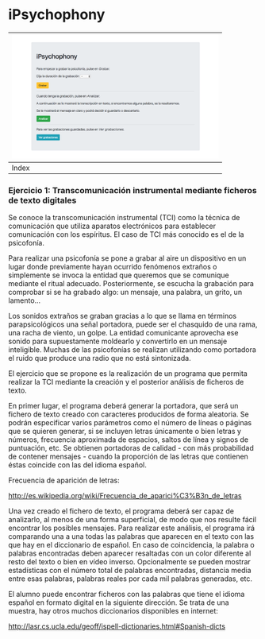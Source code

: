 # iPsychophony
|<img src="img/iPsychophony.png" alt="alt text" width="417" height="250">|
|-----|
|Index|

### Ejercicio 1: Transcomunicación instrumental mediante ficheros de texto digitales
Se conoce la transcomunicación instrumental (TCI) como la técnica de comunicación que utiliza aparatos electrónicos para establecer comunicación con los espíritus. El caso de TCI más conocido es el de la psicofonía.

Para realizar una psicofonía se pone a grabar al aire un dispositivo en un lugar donde previamente hayan ocurrido fenómenos extraños o simplemente se invoca la entidad que queremos que se comunique mediante el ritual adecuado. Posteriormente, se escucha la grabación para comprobar si se ha grabado algo: un mensaje, una palabra, un grito, un lamento...

Los sonidos extraños se graban gracias a lo que se llama en términos parapsicológicos una señal portadora, puede ser el chasquido de una rama, una racha de viento, un golpe. La entidad comunicante aprovecha ese sonido para supuestamente moldearlo y convertirlo en un mensaje inteligible. Muchas de las psicofonías se realizan utilizando como portadora el ruido que produce una radio que no está sintonizada.

El ejercicio que se propone es la realización de un programa que permita realizar la TCI mediante la creación y el posterior análisis de ficheros de texto.

En primer lugar, el programa deberá generar la portadora, que será un fichero de texto creado con caracteres producidos de forma aleatoria. Se podrán especificar varios parámetros como el número de líneas o páginas que se quieren generar, si se incluyen letras únicamente o bien letras y números, frecuencia aproximada de espacios, saltos de línea y signos de puntuación, etc. Se obtienen portadoras de calidad - con más probabilidad de contener mensajes - cuando la proporción de las letras que contienen éstas coincide con las del idioma español.

Frecuencia de aparición de letras:

http://es.wikipedia.org/wiki/Frecuencia_de_aparici%C3%B3n_de_letras

Una vez creado el fichero de texto, el programa deberá ser capaz de analizarlo, al menos de una forma superficial, de modo que nos resulte fácil encontrar los posibles mensajes. Para realizar este análisis, el programa irá comparando una a una todas las palabras que aparecen en el texto con las que hay en el diccionario de español. En caso de coincidencia, la palabra o palabras encontradas deben aparecer resaltadas con un color diferente al resto del texto o bien en vídeo inverso. Opcionalmente se pueden mostrar estadísticas con el número total de palabras encontradas, distancia media entre esas palabras, palabras reales por cada mil palabras generadas, etc.

El alumno puede encontrar ficheros con las palabras que tiene el idioma español en formato digital en la siguiente dirección. Se trata de una muestra, hay otros muchos diccionarios disponibles en internet:

http://lasr.cs.ucla.edu/geoff/ispell-dictionaries.html#Spanish-dicts
